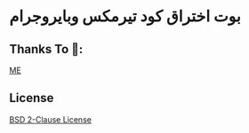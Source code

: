 # بوت اختراق كود تيرمكس وبايروجرام 


## Thanks To 🙏:
[ME](https://github.com/RepthonArabic)


## License

[BSD 2-Clause License](LICENSE)
